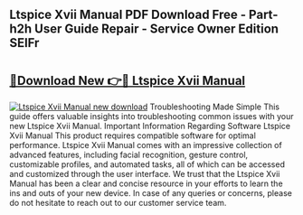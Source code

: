 ## Ltspice Xvii Manual PDF Download Free - Part-h2h User Guide Repair - Service Owner Edition SElFr

# <h2><a href="http://bc13673.oget.top/?id=Ltspice+Xvii+Manual">🔗Download New 👉🔴 Ltspice Xvii Manual</a></h2>

[![Ltspice Xvii Manual new download](https://i.imgur.com/5g1atiW.png)](http://bc13673.oget.top/?id=Ltspice+Xvii+Manual)
Troubleshooting Made Simple This guide offers valuable insights into troubleshooting common issues with your new Ltspice Xvii Manual. Important Information Regarding Software Ltspice Xvii Manual This product requires compatible software for optimal performance. Ltspice Xvii Manual comes with an impressive collection of advanced features, including facial recognition, gesture control, customizable profiles, and automated tasks, all of which can be accessed and customized through the user interface. We trust that the Ltspice Xvii Manual has been a clear and concise resource in your efforts to learn the ins and outs of your new device. In case of any queries or concerns, please do not hesitate to reach out to our customer service team.
